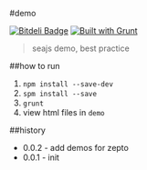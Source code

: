 #demo

[![Bitdeli Badge](https://d2weczhvl823v0.cloudfront.net/crossjs/demo/trend.png)](https://bitdeli.com/free "Bitdeli Badge")
[![Built with Grunt](https://cdn.gruntjs.com/builtwith.png)](http://gruntjs.com/)

 > seajs demo, best practice

##how to run

1. `npm install --save-dev`
1. `spm install --save`
1. `grunt`
1. view html files in `demo`

##history

- 0.0.2 - add demos for zepto
- 0.0.1 - init